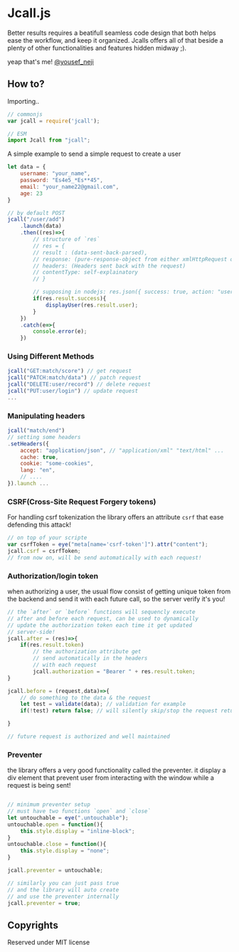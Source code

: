 # Jcall.js
Better results requires a beatifull seamless code design that both helps ease the workflow, and keep it organized. Jcalls offers all of that beside a plenty of other functionalities and features hidden midway ;).

yeap that's me! [@yousef_neji](https://github.com/yousef312)

## How to?
Importing..

```JavaScript
// commonjs
var jcall = require('jcall');

// ESM
import Jcall from "jcall";
```

A simple example to send a simple request to create a user
```JavaScript
let data = {
    username: "your_name",
    password: "Es4e5_*Es**45",
    email: "your_name22@gmail.com",
    age: 23
}

// by default POST
jcall("/user/add")
    .launch(data)
    .then((res)=>{
        // structure of `res`
        // res = {
        // result : (data-sent-back-parsed),
        // response: (pure-response-object from either xmlHttpRequest or fetch)
        // headers: (Headers sent back with the request)
        // contentType: self-explainatory
        // }

        // supposing in nodejs: res.json({ success: true, action: "user-added", user})
        if(res.result.success){ 
            displayUser(res.result.user);
        }
    })
    .catch(e=>{
        console.error(e);
    })

```

### Using Different Methods
```javascript
jcall("GET:match/score") // get request
jcall("PATCH:match/data") // patch request
jcall("DELETE:user/record") // delete request
jcall("PUT:user/login") // update request
...
```

### Manipulating headers
```JavaScript
jcall("match/end")
// setting some headers
.setHeaders({
    accept: "application/json", // "application/xml" "text/html" ...
    cache: true,
    cookie: "some-cookies", 
    lang: "en",
    // ....
}).launch ...

```

### CSRF(Cross-Site Request Forgery tokens)
For handling csrf tokenization the library offers an attribute `csrf` that ease defending this attack!
```JavaScript
// on top of your scripte
var csrfToken = eye("meta[name='csrf-token']").attr("content");
jcall.csrf = csrfToken;
// from now on, will be send automatically with each request!
```

### Authorization/login token
when authorizing a user, the usual flow consist of getting unique token from the backend and send it with each future call, so the server verify it's you!
```JavaScript
// the `after` or `before` functions will sequencly execute
// after and before each request, can be used to dynamically 
// update the authorization token each time it get updated 
// server-side!
jcall.after = (res)=>{
    if(res.result.token)
        // the authorization attribute get 
        // send automatically in the headers 
        // with each request
        jcall.authorization = "Bearer " + res.result.token;
}

jcall.before = (request,data)=>{
    // do something to the data & the request
    let test = validate(data); // validation for example
    if(!test) return false; // will silently skip/stop the request returning `false` in .then() callback

}

// future request is authorized and well maintained
```
### Preventer
the library offers a very good functionality called the preventer.
it display a div element that prevent user from interacting with the window while
a request is being sent!
```javascript

// minimum preventer setup
// must have two functions `open` and `close` 
let untouchable = eye(".untouchable");
untouchable.open = function(){
    this.style.display = "inline-block";
}
untouchable.close = function(){
    this.style.display = "none";
}

jcall.preventer = untouchable;

// similarly you can just pass true
// and the library will auto create
// and use the preventer internally 
jcall.preventer = true;

```

## Copyrights
Reserved under MIT license
